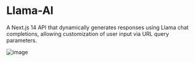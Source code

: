 # Llama-AI
A Next.js 14 API that dynamically generates responses using Llama chat completions, allowing customization of user input via URL query parameters.

![image](https://github.com/AnkitNayak-eth/Llama-AI/assets/52006128/b6349802-1bfc-4342-aaba-14bace0ef5f9)
